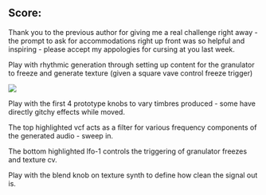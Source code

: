 ## Score:

Thank you to the previous author for giving me a real challenge right away - the prompt to ask for accommodations right up front was so helpful and inspiring - please accept my appologies for cursing at you last week.

Play with rhythmic generation through setting up content for the granulator to freeze and generate texture (given a square vave control freeze trigger) 

<img src="https://i.imgur.com/83i5zwp.png">

Play with the first 4 prototype knobs to vary timbres produced - some have directly gitchy effects while moved.

The top highlighted vcf acts as a filter for various frequency components of the generated audio - sweep in.

The bottom highlighted lfo-1 controls the triggering of granulator freezes and texture cv.

Play with the blend knob on texture synth to define how clean the signal out is.
